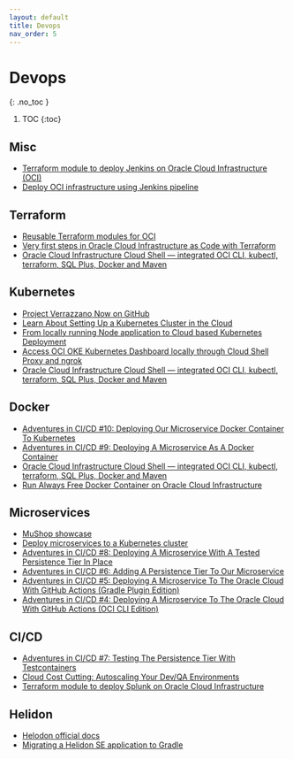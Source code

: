 ```yaml
---
layout: default
title: Devops
nav_order: 5
---
```

# Devops
{: .no_toc }

1. TOC
{:toc}

## Misc
- [Terraform module to deploy Jenkins on Oracle Cloud Infrastructure (OCI)](https://github.com/oracle-quickstart/oci-jenkins)
- [Deploy OCI infrastructure using Jenkins pipeline](https://github.com/oracle-quickstart/oci-orm-cicd)

## Terraform
- [Reusable Terraform modules for OCI](https://medium.com/oracledevs/reusable-terraform-modules-for-oci-8fdc9ed1064b)
- [Very first steps in Oracle Cloud Infrastructure as Code with Terraform](https://medium.com/oracledevs/very-first-steps-in-oracle-cloud-infrastructure-as-code-with-terraform-d3179ecc043a)
- [Oracle Cloud Infrastructure Cloud Shell — integrated OCI CLI, kubectl, terraform, SQL Plus, Docker and Maven](https://medium.com/oracledevs/oracle-cloud-infrastructure-cloud-shell-integrated-oci-cli-kubectl-terraform-sql-plus-docker-c09210e3a535)

## Kubernetes
- [Project Verrazzano Now on GitHub](https://blogs.oracle.com/developers/project-verrazzano-now-on-github)
- [Learn About Setting Up a Kubernetes Cluster in the Cloud](https://docs.oracle.com/en/solutions/deploy-kubernetes/#GUID-540E0F3B-6575-4303-98CF-3A05F53908EE)
- [From locally running Node application to Cloud based Kubernetes Deployment](https://medium.com/oracledevs/from-locally-running-node-application-to-cloud-based-kubernetes-deployment-1fed34280952)
- [Access OCI OKE Kubernetes Dashboard locally through Cloud Shell Proxy and ngrok](https://medium.com/oracledevs/access-oci-oke-kubernetes-dashboard-locally-through-cloud-shell-proxy-and-ngrok-43789ea16c22)
- [Oracle Cloud Infrastructure Cloud Shell — integrated OCI CLI, kubectl, terraform, SQL Plus, Docker and Maven](https://medium.com/oracledevs/oracle-cloud-infrastructure-cloud-shell-integrated-oci-cli-kubectl-terraform-sql-plus-docker-c09210e3a535)

## Docker
- [Adventures in CI/CD #10: Deploying Our Microservice Docker Container To Kubernetes](https://blogs.oracle.com/developers/adventures-in-cicd-10-deploying-our-microservice-docker-container-to-kubernetes)
- [Adventures in CI/CD #9: Deploying A Microservice As A Docker Container](https://blogs.oracle.com/developers/adventures-in-cicd-9%3A-deploying-a-microservice-as-a-docker-container)
- [Oracle Cloud Infrastructure Cloud Shell — integrated OCI CLI, kubectl, terraform, SQL Plus, Docker and Maven](https://medium.com/oracledevs/oracle-cloud-infrastructure-cloud-shell-integrated-oci-cli-kubectl-terraform-sql-plus-docker-c09210e3a535)
- [Run Always Free Docker Container on Oracle Cloud Infrastructure](https://medium.com/oracledevs/run-always-free-docker-container-on-oracle-cloud-infrastructure-c88e36b65610)

## Microservices
- [MuShop showcase](https://github.com/oracle-quickstart/oci-cloudnative)
- [Deploy microservices to a Kubernetes cluster](https://github.com/oracle-quickstart/oci-arch-microservice-oke)
- [Adventures in CI/CD #8: Deploying A Microservice With A Tested Persistence Tier In Place](https://blogs.oracle.com/developers/adventures-in-cicd-8-deploying-a-microservice-with-a-tested-persistence-tier-in-place)
- [Adventures in CI/CD #6: Adding A Persistence Tier To Our Microservice](https://blogs.oracle.com/developers/adventures-in-cicd-6-adding-a-persistence-tier-to-our-microservice)
- [Adventures in CI/CD #5: Deploying A Microservice To The Oracle Cloud With GitHub Actions (Gradle Plugin Edition)](https://blogs.oracle.com/developers/adventures-in-cicd-5-deploying-a-microservice-to-the-oracle-cloud-with-github-actions-gradle-plugin-edition)
- [Adventures in CI/CD #4: Deploying A Microservice To The Oracle Cloud With GitHub Actions (OCI CLI Edition)](https://blogs.oracle.com/developers/adventures-in-cicd-4-deploying-a-microservice-to-the-oracle-cloud-with-github-actions-oci-cli-edition)

## CI/CD
- [Adventures in CI/CD #7: Testing The Persistence Tier With Testcontainers](https://blogs.oracle.com/developers/adventures-in-cicd-7-testing-the-persistence-tier-with-testcontainers)
- [Cloud Cost Cutting: Autoscaling Your Dev/QA Environments](https://blogs.oracle.com/developers/cloud-cost-cutting%3A-autoscaling-your-devqa-environments)
- [Terraform module to deploy Splunk on Oracle Cloud Infrastructure](https://github.com/oracle-quickstart/oci-splunk)

## Helidon
- [Helodon official docs](https://helidon.io/docs/latest/#/about/01_overview)
- [Migrating a Helidon SE application to Gradle](https://blogs.oracle.com/developers/migrating-a-helidon-se-application-to-gradle)
